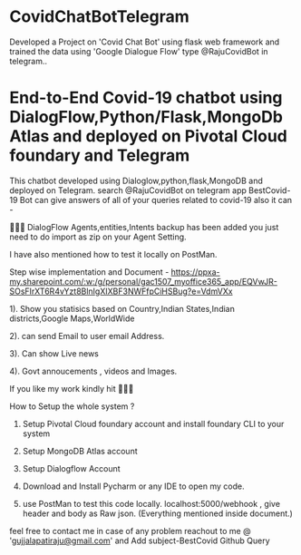 # CovidChatBotTelegram
Developed a Project on 'Covid Chat Bot' using flask web framework and trained the data using 'Google Dialogue Flow'  type @RajuCovidBot in telegram..
# End-to-End Covid-19 chatbot using DialogFlow,Python/Flask,MongoDb Atlas and deployed on Pivotal Cloud foundary and Telegram
This chatbot developed using Dialoglow,python,flask,MongoDB and deployed on Telegram. search @RajuCovidBot on telegram app
BestCovid-19 Bot can give answers of all of your queries related to covid-19 also it can -

🌟🌟🌟 DialogFlow Agents,entities,Intents backup has been added you just need to do import as zip on your Agent Setting.


I have also mentioned how to test it locally on PostMan.


Step wise implementation and Document - https://ppxa-my.sharepoint.com/:w:/g/personal/gac1507_myoffice365_app/EQVwJR-SOsFIrXT6R4vYzt8BlnIgXIXBF3NWFfpCiHSBug?e=VdmVXx


1). Show you statisics based on Country,Indian States,Indian districts,Google Maps,WorldWide


2). can send Email to user email Address.


3). Can show Live news


4). Govt annoucements , videos and Images.

If you like my work kindly hit 🌟🌟🌟


How to Setup the whole system ? 
1. Setup Pivotal Cloud foundary account and install foundary CLI to your system


2. Setup MongoDB Atlas account


3. Setup Dialogflow Account


4. Download and Install Pycharm or any IDE to open my code.


5. use PostMan to test this code locally. localhost:5000/webhook , give header and body as Raw json. (Everything mentioned inside document.)


feel free to contact me in case of any problem reachout to me @ 'gujjalapatiraju@gmail.com' and Add subject-BestCovid Github Query
